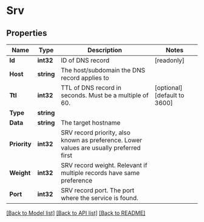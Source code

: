 # Srv

## Properties

Name | Type | Description | Notes
------------ | ------------- | ------------- | -------------
**Id** | **int32** | ID of DNS record | [readonly] 
**Host** | **string** | The host/subdomain the DNS record applies to | 
**Ttl** | **int32** | TTL of DNS record in seconds. Must be a multiple of 60. | [optional] [default to 3600]
**Type** | **string** |  | 
**Data** | **string** | The target hostname | 
**Priority** | **int32** | SRV record priority, also known as preference. Lower values are usually preferred first | 
**Weight** | **int32** | SRV record weight. Relevant if multiple records have same preference | 
**Port** | **int32** | SRV record port. The port where the service is found. | 

[[Back to Model list]](../README.md#documentation-for-models) [[Back to API list]](../README.md#documentation-for-api-endpoints) [[Back to README]](../README.md)


